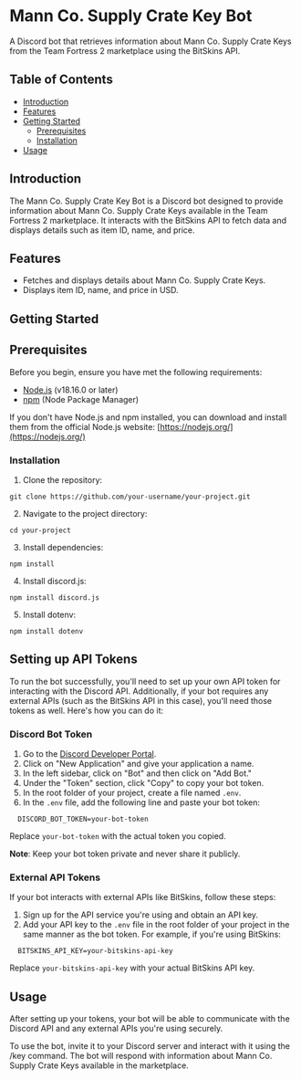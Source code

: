 # Mann Co. Supply Crate Key Bot

A Discord bot that retrieves information about Mann Co. Supply Crate Keys from the Team Fortress 2 marketplace using the BitSkins API.

## Table of Contents

- [Introduction](#introduction)
- [Features](#features)
- [Getting Started](#getting-started)
  - [Prerequisites](#prerequisites)
  - [Installation](#installation)
- [Usage](#usage)

## Introduction

The Mann Co. Supply Crate Key Bot is a Discord bot designed to provide information about Mann Co. Supply Crate Keys available in the Team Fortress 2 marketplace. It interacts with the BitSkins API to fetch data and displays details such as item ID, name, and price.

## Features

- Fetches and displays details about Mann Co. Supply Crate Keys.
- Displays item ID, name, and price in USD.

## Getting Started

## Prerequisites

Before you begin, ensure you have met the following requirements:

- [Node.js](https://nodejs.org/) (v18.16.0 or later)
- [npm](https://www.npmjs.com/) (Node Package Manager)

If you don't have Node.js and npm installed, you can download and install them from the official Node.js website: [https://nodejs.org/](https://nodejs.org/)

### Installation

1. Clone the repository:
```shell
git clone https://github.com/your-username/your-project.git
```

2. Navigate to the project directory:
```shell
cd your-project
```

3. Install dependencies:
```shell
npm install
```

4. Install discord.js:
```shell
npm install discord.js
```
5. Install dotenv:
```shell
npm install dotenv
```

## Setting up API Tokens

To run the bot successfully, you'll need to set up your own API token for interacting with the Discord API. Additionally, if your bot requires any external APIs (such as the BitSkins API in this case), you'll need those tokens as well. Here's how you can do it:

### Discord Bot Token

1. Go to the [Discord Developer Portal](https://discord.com/developers/applications).
2. Click on "New Application" and give your application a name.
3. In the left sidebar, click on "Bot" and then click on "Add Bot."
4. Under the "Token" section, click "Copy" to copy your bot token.
5. In the root folder of your project, create a file named `.env`.
6. In the `.env` file, add the following line and paste your bot token:

```shell 
  DISCORD_BOT_TOKEN=your-bot-token 
```
Replace `your-bot-token` with the actual token you copied.

**Note**: Keep your bot token private and never share it publicly.

### External API Tokens

If your bot interacts with external APIs like BitSkins, follow these steps:

1. Sign up for the API service you're using and obtain an API key.
2. Add your API key to the `.env` file in the root folder of your project in the same manner as the bot token. For example, if you're using BitSkins:

```shell
  BITSKINS_API_KEY=your-bitskins-api-key
```

Replace `your-bitskins-api-key` with your actual BitSkins API key.

## Usage

After setting up your tokens, your bot will be able to communicate with the Discord API and any external APIs you're using securely.

To use the bot, invite it to your Discord server and interact with it using the /key command. The bot will respond with information about Mann Co. Supply Crate Keys available in the marketplace.

